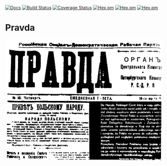 [![Docs](https://img.shields.io/badge/docs-here-green)](https://hexdocs.pm/pravda/) [![Build Status](https://travis-ci.com/mogorman/pravda.svg?branch=master)](https://travis-ci.com/mogorman/pravda) [![Coverage Status](https://coveralls.io/repos/github/mogorman/pravda/badge.svg?branch=master)](https://coveralls.io/github/mogorman/pravda?branch=master) [![Hex.pm](http://img.shields.io/hexpm/v/pravda.svg)](https://hex.pm/packages/pravda) [![Hex.pm](http://img.shields.io/hexpm/l/pravda.svg)](COPYING.txt) [![Hex.pm](https://img.shields.io/hexpm/dt/pravda)](/)
# Pravda
![Pravda logo](/pravda.png)
